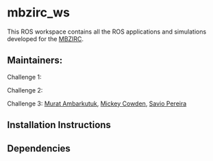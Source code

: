 # mbzirc_ws

This ROS workspace contains all the ROS applications and simulations developed for the [MBZIRC](http://www.mbzirc.com).

## Maintainers:

Challenge 1:

Challenge 2:

Challenge 3: [Murat Ambarkutuk](https://github.com/eroniki), [Mickey Cowden](https://github.com/Mickey13), [Savio Pereira](https://github.com/JesusSaves747)

## Installation Instructions

## Dependencies
